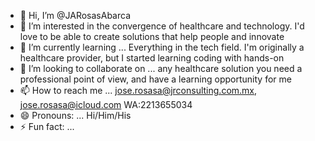 - 👋 Hi, I’m @JARosasAbarca
- 👀 I’m interested in the convergence of healthcare and technology. I'd love to be able to create solutions that help people and innovate 
- 🌱 I’m currently learning ... Everything in the tech field. I'm originally a healthcare provider, but I started learning coding with hands-on  
- 💞️ I’m looking to collaborate on ... any healthcare solution you need a professional point of view, and have a learning opportunity for me
- 📫 How to reach me ... jose.rosasa@jrconsulting.com.mx, jose.rosasa@icloud.com WA:2213655034
- 😄 Pronouns: ... Hi/Him/His
- ⚡ Fun fact: ... 

<!---
JARosasAbarca/JARosasAbarca is a ✨ special ✨ repository because its `README.md` (this file) appears on your GitHub profile.
You can click the Preview link to take a look at your changes.
--->
